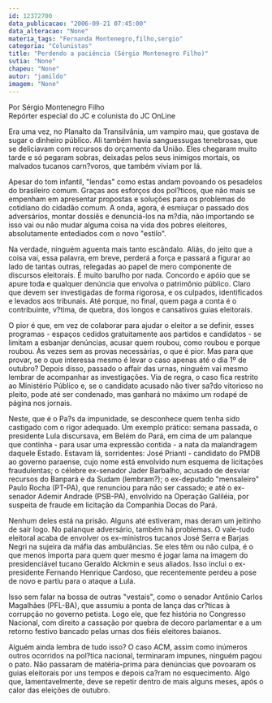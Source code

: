 ```yaml
---
id: 12372700
data_publicacao: "2006-09-21 07:45:00"
data_alteracao: "None"
materia_tags: "Fernanda Montenegro,filho,sergio"
categoria: "Colunistas"
title: "Perdendo a paciência (Sérgio Montenegro Filho)"
sutia: "None"
chapeu: "None"
autor: "jamildo"
imagem: "None"
---
```

<p>Por S&eacute;rgio Montenegro Filho<br />Rep&oacute;rter especial do JC e colunista do JC OnLine</p>
<p>Era uma vez, no Planalto da Transilv&acirc;nia, um vampiro mau, que gostava de sugar o dinheiro p&uacute;blico. Ali tamb&eacute;m havia sanguessugas tenebrosas, que se deliciavam com recursos do or&ccedil;amento da Uni&atilde;o. Eles chegaram muito tarde e s&oacute; pegaram sobras, deixadas pelos seus inimigos mortais, os malvados tucanos carn?voros, que tamb&eacute;m viviam por l&aacute;.</p>
<p>Apesar do tom infantil, "lendas" como estas andam povoando os pesadelos do brasileiro comum. Gra&ccedil;as aos esfor&ccedil;os dos pol?ticos, que n&atilde;o mais se empenham em apresentar propostas e solu&ccedil;&otilde;es para os problemas do cotidiano do cidad&atilde;o comum. A onda, agora, &eacute; esmiu&ccedil;ar o passado dos advers&aacute;rios, montar dossi&ecirc;s e denunci&aacute;-los na m?dia, n&atilde;o importando se isso vai ou n&atilde;o mudar alguma coisa na vida dos pobres eleitores, absolutamente entediados com o novo "estilo".</p>
<p>Na verdade, ningu&eacute;m aguenta mais tanto esc&acirc;ndalo. Ali&aacute;s, do jeito que a coisa vai, essa palavra, em breve, perder&aacute; a for&ccedil;a e passar&aacute; a figurar ao lado de tantas outras, relegadas ao papel de mero componente de discursos eleitorais. &Eacute; muito barulho por nada. Concordo e ap&oacute;io que se apure toda e qualquer den&uacute;ncia que envolva o patrim&ocirc;nio p&uacute;blico. Claro que devem ser investigadas de forma rigorosa, e os culpados, identificados e levados aos tribunais. At&eacute; porque, no final, quem paga a conta &eacute; o contribuinte, v?tima, de quebra, dos longos e cansativos guias eleitorais.</p>
<p>O pior &eacute; que, em vez de colaborar para ajudar o eleitor a se definir, esses programas - espa&ccedil;os cedidos gratuitamente aos partidos e candidatos - se limitam a esbanjar den&uacute;ncias, acusar quem roubou, como roubou e porque roubou. &Agrave;s vezes sem as provas necess&aacute;rias, o que &eacute; pior. Mas para que provar, se o que interessa mesmo &eacute; levar o caso apenas at&eacute; o dia 1&ordm; de outubro? Depois disso, passado o affair das urnas, ningu&eacute;m vai mesmo lembrar de acompanhar as investiga&ccedil;&otilde;es. Via de regra, o caso fica restrito ao Minist&eacute;rio P&uacute;blico e, se o candidato acusado n&atilde;o tiver sa?do vitorioso no pleito, pode at&eacute; ser condenado, mas ganhar&aacute; no m&aacute;ximo um rodap&eacute; de p&aacute;gina nos jornais.</p>
<p>Neste, que &eacute; o Pa?s da impunidade, se desconhece quem tenha sido castigado com o rigor adequado. Um exemplo pr&aacute;tico: semana passada, o presidente Lula discursava, em Bel&eacute;m do Par&aacute;, em cima de um palanque que continha - para usar uma express&atilde;o contida - a nata da malandragem daquele Estado. Estavam l&aacute;, sorridentes: Jos&eacute; Prianti - candidato do PMDB ao governo paraense, cujo nome est&aacute; envolvido num esquema de licita&ccedil;&otilde;es fraudulentas; o c&eacute;lebre ex-senador Jader Barbalho, acusado de desviar recursos do Banpar&aacute; e da Sudam (lembram?); o ex-deputado "mensaleiro" Paulo Rocha (PT-PA), que renunciou para n&atilde;o ser cassado; e at&eacute; o ex-senador Ademir Andrade (PSB-PA), envolvido na Opera&ccedil;&atilde;o Galil&eacute;ia, por suspeita de fraude em licita&ccedil;&atilde;o da Companhia Docas do Par&aacute;.</p>
<p>Nenhum deles est&aacute; na pris&atilde;o. Alguns at&eacute; estiveram, mas deram um jeitinho de sair logo. No palanque advers&aacute;rio, tamb&eacute;m h&aacute; problemas. O vale-tudo eleitoral acaba de envolver os ex-ministros tucanos Jos&eacute; Serra e Barjas Negri na sujeira da m&aacute;fia das ambul&acirc;ncias. Se eles t&ecirc;m ou n&atilde;o culpa, &eacute; o que menos importa para quem quer mesmo &eacute; jogar lama na imagem do presidenci&aacute;vel tucano Geraldo Alckmin e seus aliados. Isso inclui o ex-presidente Fernando Henrique Cardoso, que recentemente perdeu a pose de novo e partiu para o ataque a Lula.</p>
<p>Isso sem falar na bossa de outras "vestais", como o senador Ant&ocirc;nio Carlos Magalh&atilde;es (PFL-BA), que assumiu a ponta de lan&ccedil;a das cr?ticas &agrave; corrup&ccedil;&atilde;o no governo petista. Logo ele, que fez hist&oacute;ria no Congresso Nacional, com direito a cassa&ccedil;&atilde;o por quebra de decoro parlamentar e a um retorno festivo bancado pelas urnas dos fi&eacute;is eleitores baianos.</p>
<p>Algu&eacute;m ainda lembra de tudo isso? O caso ACM, assim como in&uacute;meros outros ocorridos na pol?tica nacional, terminaram impunes, ningu&eacute;m pagou o pato. N&atilde;o passaram de mat&eacute;ria-prima para den&uacute;ncias que povoaram os guias eleitorais por uns tempos e depois ca?ram no esquecimento. Algo que, lamentavelmente, deve se repetir dentro de mais alguns meses, ap&oacute;s o calor das elei&ccedil;&otilde;es de outubro.</p>
